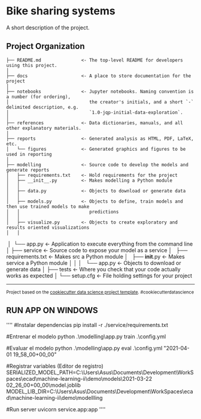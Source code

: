 Bike sharing systems 
==============================

A short description of the project.

Project Organization
------------

    ├── README.md               <- The top-level README for developers using this project.
    │
    ├── docs                    <- A place to store documentation for the project
    │
    ├── notebooks               <- Jupyter notebooks. Naming convention is a number (for ordering),
    │                              the creator's initials, and a short `-` delimited description, e.g.
    │                              `1.0-jqp-initial-data-exploration`.
    │
    ├── references              <- Data dictionaries, manuals, and all other explanatory materials.
    │
    ├── reports                 <- Generated analysis as HTML, PDF, LaTeX, etc.
    │   └── figures             <- Generated graphics and figures to be used in reporting
    │
    ├── modelling               <- Source code to develop the models and generate reports
    │   ├── requirements.txt    <- Hold requirements for the project
    │   ├── __init__.py         <- Makes modelling a Python module
    │   │
    │   ├── data.py             <- Objects to download or generate data
    │   │
    │   ├── models.py           <- Objects to define, train models and then use trained models to make
    │   │                          predictions
    │   │
    │   ├── visualize.py        <- Objects to create exploratory and results oriented visualizations
    │   │    
    │   └── app.py              <- Application to execute everything from the command line
    │
    ├── service                 <- Source code to expose your model as a service
    │   ├── requirements.txt    <- Makes src a Python module
    │   ├── __init__.py         <- Makes service a Python module
    │   │
    │   └── app.py              <- Objects to download or generate data
    │
    ├── tests                   <- Where you check that your code actually works as expected
    │
    └── setup.cfg               <- File holding settings for your project


--------

<p><small>Project based on the <a target="_blank" href="https://drivendata.github.io/cookiecutter-data-science/">cookiecutter data science project template</a>. #cookiecutterdatascience</small></p>


## RUN APP ON WINDOWS
''''
#Instalar dependencias
pip install -r ./service/requirements.txt

#Entrenar el modelo
python .\modelling\app.py train .\config.yml

#Evaluar el modelo
python .\modelling\app.py eval .\config.yml "2021-04-01 19_58_00+00_00"


#Registrar variables (Editor de registro)
SERIALIZED_MODEL_PATH=C:\Users\Asus\Documents\Development\WorkSpaces\ecad\machine-learning-ii\demo\models\2021-03-22 02_26_00+00_00\model.joblib
MODEL_LIB_DIR=C:\Users\Asus\Documents\Development\WorkSpaces\ecad\machine-learning-ii\demo\modellling

#Run server
uvicorn service.app:app
''''
